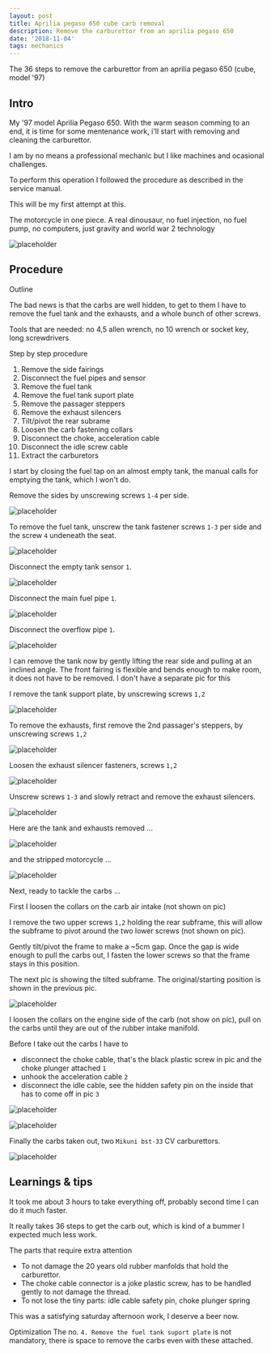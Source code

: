```yaml
---
layout: post
title: Aprilia pegaso 650 cube carb removal
description: Remove the carburettor from an aprilia pegaso 650
date: '2018-11-04'
tags: mechanics
---
```


The 36 steps to remove the carburettor from an aprilia pegaso 650 (cube, model '97) 

## Intro 

My '97 model Aprilia Pegaso 650. With the warm season comming to an end, it is time for some mentenance work, i'll start with removing and cleaning the carburettor. 

I am by no means a professional mechanic but I like machines and ocasional challenges. 

To perform this operation I followed the procedure as described in the service manual.

This will be my first attempt at this.


The motorcycle in one piece. A real dinousaur, no fuel injection, no fuel pump, no computers, just gravity and world war 2 technology

![placeholder](/public/aprilia_carb_removal/start.jpg "start")

## Procedure 

Outline 

The bad news is that the carbs are well hidden, to get to them I have to remove the fuel tank and the exhausts, and a whole bunch of other screws.

Tools that are needed: no 4,5 allen wrench, no 10 wrench or socket key, long screwdrivers

Step by step procedure 

 1. Remove the side fairings
 2. Disconnect the fuel pipes and sensor
 3. Remove the fuel tank
 4. Remove the fuel tank suport plate 
 5. Remove the passager steppers
 6. Remove the exhaust silencers 
 7. Tilt/pivot the rear subrame 
 8. Loosen the carb fastening collars
 8. Disconnect the choke, acceleration cable 
 9. Disconnect the idle screw cable
 10. Extract the carburetors

I start by closing the fuel tap on an almost empty tank, the manual calls for emptying the tank, which I won't do.

Remove the sides by unscrewing screws `1-4` per side.

![placeholder](/public/aprilia_carb_removal/sides.jpg "sides")

To remove the fuel tank, unscrew the tank fastener screws `1-3` per side and the screw `4` undeneath the seat.

![placeholder](/public/aprilia_carb_removal/tank0.jpg "tank screws")

Disconnect the empty tank sensor `1`.

![placeholder](/public/aprilia_carb_removal/tank1.jpg "sensor")

Disconnect the main fuel pipe `1`.

![placeholder](/public/aprilia_carb_removal/tank2.jpg "main fuel pipe")

Disconnect the overflow pipe `1`.

![placeholder](/public/aprilia_carb_removal/tank3.jpg "overflow pipe")

I can remove the tank now by gently lifting the rear side and pulling at an inclined angle. The front fairing is flexible and bends enough to make room, it does not have to be removed. I don't have a separate pic for this

I remove the tank support plate, by unscrewing screws `1,2`

![placeholder](/public/aprilia_carb_removal/tank4.jpg "tank plate")

To remove the exhausts, first remove the 2nd passager's steppers, by unscrewing screws `1,2`

![placeholder](/public/aprilia_carb_removal/steppers.jpg "start")

Loosen the exhaust silencer fasteners, screws `1,2`

![placeholder](/public/aprilia_carb_removal/exhaust1.jpg "exhaust fastener")

Unscrew screws `1-3` and slowly retract and remove the exhaust silencers.

![placeholder](/public/aprilia_carb_removal/exhaust2.jpg "exhaust silencer")

Here are the tank and exhausts removed ... 

![placeholder](/public/aprilia_carb_removal/stripped1.jpg "stripped")

and the stripped motorcycle ... 

![placeholder](/public/aprilia_carb_removal/stripped2.jpg "stripped moto")

Next, ready to tackle the carbs ...

First I loosen the collars on the carb air intake (not shown on pic)

I remove the two upper screws `1,2` holding the rear subframe, this will allow the subframe to pivot around the two lower screws (not shown on pic). 

Gently tilt/pivot the frame to make a ~5cm gap. Once the gap is wide enough to pull the carbs out, I fasten the lower screws so that the frame stays in this position. 

The next pic is showing the tilted subframe. The original/starting position is shown in the previous pic.

![placeholder](/public/aprilia_carb_removal/carb1.jpg "tilt frame")

I loosen the collars on the engine side of the carb (not show on pic), pull on the carbs until they are out of the rubber intake manifold.

Before I take out the carbs I have to 

 - disconnect the choke cable, that's the black plastic screw in pic and the choke plunger attached `1`
 - unhook the acceleration cable `2`
 - disconnect the idle cable, see the hidden safety pin on the inside that has to come off in pic `3`

![placeholder](/public/aprilia_carb_removal/carb2.jpg "carb cables")

![placeholder](/public/aprilia_carb_removal/carb3.jpg "carb choke")

Finally the carbs taken out, two `Mikuni bst-33` CV carburettors. 

![placeholder](/public/aprilia_carb_removal/carb4.jpg "carb out")


## Learnings & tips 

It took me about 3 hours to take everything off, probably second time I can do it much faster.

It really takes 36 steps to get the carb out, which is kind of a bummer I expected much less work. 

The parts that require extra attention

 - To not damage the 20 years old rubber manfolds that hold the carburettor. 
 - The choke cable connector is a joke plastic screw, has to be handled gently to not damage the thread. 
 - To not lose the tiny parts: idle cable safety pin, choke plunger spring

This was a satisfying saturday afternoon work, I deserve a beer now.


Optimization The no. `4. Remove the fuel tank suport plate` is not mandatory, there is space to remove the carbs even with these attached.